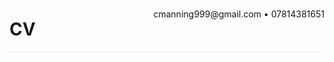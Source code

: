 <style>
#cv_header {
    border-bottom: 1px solid #eee;
}
#cv_header h1 {
    display: inline-block;
}
#cv_contact {
    float: right;
    display: inline-block;
    top: 0.67em;
    position: relative;
}
</style>

<div id="cv_header">
    <h1>CV</h1>
    <p id="cv_contact">cmanning999@gmail.com • 07814381651</p>
</div>
